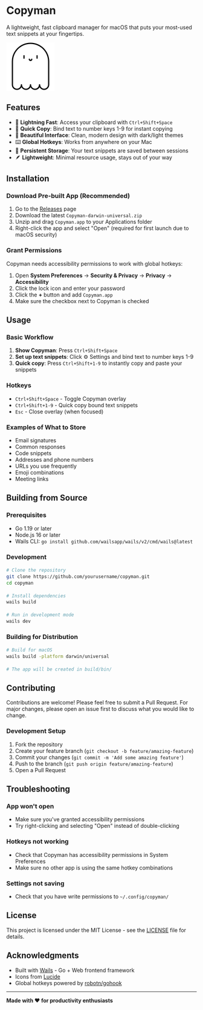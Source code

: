 # Copyman

A lightweight, fast clipboard manager for macOS that puts your most-used text snippets at your fingertips.

![Copyman Screenshot](frontend/public/favicon-light.png)

## Features

- 🚀 **Lightning Fast**: Access your clipboard with `Ctrl+Shift+Space`
- 🔢 **Quick Copy**: Bind text to number keys 1-9 for instant copying
- 🎨 **Beautiful Interface**: Clean, modern design with dark/light themes
- ⌨️ **Global Hotkeys**: Works from anywhere on your Mac
- 💾 **Persistent Storage**: Your text snippets are saved between sessions
- 🪶 **Lightweight**: Minimal resource usage, stays out of your way

## Installation

### Download Pre-built App (Recommended)

1. Go to the [Releases](https://github.com/yourusername/copyman/releases) page
2. Download the latest `Copyman-darwin-universal.zip`
3. Unzip and drag `Copyman.app` to your Applications folder
4. Right-click the app and select "Open" (required for first launch due to macOS security)

### Grant Permissions

Copyman needs accessibility permissions to work with global hotkeys:

1. Open **System Preferences** → **Security & Privacy** → **Privacy** → **Accessibility**
2. Click the lock icon and enter your password
3. Click the **+** button and add `Copyman.app`
4. Make sure the checkbox next to Copyman is checked

## Usage

### Basic Workflow

1. **Show Copyman**: Press `Ctrl+Shift+Space`
2. **Set up text snippets**: Click ⚙️ Settings and bind text to number keys 1-9
3. **Quick copy**: Press `Ctrl+Shift+1-9` to instantly copy and paste your snippets

### Hotkeys

- `Ctrl+Shift+Space` - Toggle Copyman overlay
- `Ctrl+Shift+1-9` - Quick copy bound text snippets
- `Esc` - Close overlay (when focused)

### Examples of What to Store

- Email signatures
- Common responses
- Code snippets
- Addresses and phone numbers
- URLs you use frequently
- Emoji combinations
- Meeting links

## Building from Source

### Prerequisites

- Go 1.19 or later
- Node.js 16 or later
- Wails CLI: `go install github.com/wailsapp/wails/v2/cmd/wails@latest`

### Development

```bash
# Clone the repository
git clone https://github.com/yourusername/copyman.git
cd copyman

# Install dependencies
wails build

# Run in development mode
wails dev
```

### Building for Distribution

```bash
# Build for macOS
wails build -platform darwin/universal

# The app will be created in build/bin/
```

## Contributing

Contributions are welcome! Please feel free to submit a Pull Request. For major changes, please open an issue first to discuss what you would like to change.

### Development Setup

1. Fork the repository
2. Create your feature branch (`git checkout -b feature/amazing-feature`)
3. Commit your changes (`git commit -m 'Add some amazing feature'`)
4. Push to the branch (`git push origin feature/amazing-feature`)
5. Open a Pull Request

## Troubleshooting

### App won't open
- Make sure you've granted accessibility permissions
- Try right-clicking and selecting "Open" instead of double-clicking

### Hotkeys not working
- Check that Copyman has accessibility permissions in System Preferences
- Make sure no other app is using the same hotkey combinations

### Settings not saving
- Check that you have write permissions to `~/.config/copyman/`

## License

This project is licensed under the MIT License - see the [LICENSE](LICENSE) file for details.

## Acknowledgments

- Built with [Wails](https://wails.io/) - Go + Web frontend framework
- Icons from [Lucide](https://lucide.dev/)
- Global hotkeys powered by [robotn/gohook](https://github.com/robotn/gohook)

---

**Made with ❤️ for productivity enthusiasts**